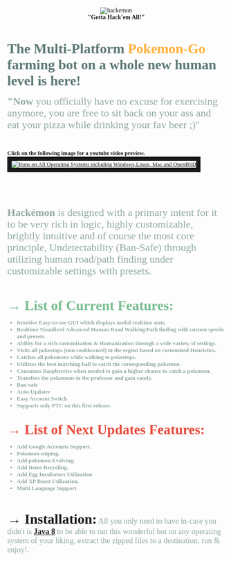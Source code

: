 
<font face="Lucida Console">
<div style="text-align:center"><img src="http://puu.sh/qlIQC/7b9adb7a67.png" alt="hackemon"></div>

<center><b>"Gotta Hack'em All!"</b></center>


 <br><br> <font color="5B7876" size="6px"><b>The Multi-Platform <font color="FFB03B">Pokemon-Go</font> farming bot on a whole new human level is here! </b></font><br><br><font size="5px" color=91AA9D><b>"Now</b> you officially have no excuse for exercising anymore, you are free to sit back on your ass and eat your pizza while drinking your fav beer ;)"</font>
 
 <br>
 
 <font size=2px><b>Click on the following image for a youtube video preview.</b><font>
<a href="http://www.youtube.com/watch?feature=player_embedded&v=F6pjaP6Gtcs
" target="_blank"><img src="http://puu.sh/qlLMz/1f98389e8f.png" 
alt="Runs on All Operating Systems including Windows,Linux, Mac and OpenBSD"  border="10" /></a>

<br>

<font size="5px" color="91AA9D"><font size="6px" color="405952"> <br> </font><b>Hackémon</b> is designed with a primary intent for it to be very rich in logic, highly customizable, brightly intuitive and of course the most core principle, Undetectability (Ban-Safe) through utilizing human road/path finding under customizable settings with presets.</font>
<br><br><br><br>
<b><font color="79BD8F" size="6px">→ List of Current Features:</font></b>
<font color="91AA9D">
<b>
<ul>
<li>Intuitive Easy-to-use GUI which displays useful realtime stats.</li>
<li>Realtime Visualized Advanced Human Road Walking/Path finding with custom speeds and presets.</li>
<li>Ability for a rich customization & Humanization through a wide variety of settings. </li>
<li>Visits all pokestops (non cooldowned) in the region based on customized Heuristics. </li>
<li>Catches all pokemons while walking to pokestops.</li>
<li>Utilitzes the best matching ball to catch the corresponding pokemon.</li>
<li>Consumes Raspberries when needed to gain a higher chance to catch a pokemon.</li>
<li>Transfers the pokemons to the professor and gain candy.</li>
<li>Ban-safe</li>
<li>Auto-Updater</li>
<li>Easy Account Switch</li>
<li>Supports only PTC on this first release. </li>
</ul>
</b>
</font>
 
<br>
<b><font color="E74C3C" size="6px">→ List of Next Updates Features:</font></b>
<font color="91AA9D">
<ul>
<b>
<li>Add Google Accounts Support.</li>
<li>Pokemon sniping.</li>
<li>Add pokemon Evolving.</li>
<li>Add Items Recycling. </li>
<li>Add Egg Incubators Utilization</li>
<li>Add XP Boost Utilization.</li>
<li>Multi Language Support</li>
</b>
</ul>
</font>

<br><br>
<b><font color="" size="6px">→ Installation:</font></b>
<font color=91AA9D size ="4px">
All you only need to have in-case you didn't is <b><a href="http://www.oracle.com/technetwork/java/javase/downloads/jdk8-downloads-2133151.html">Java 8</a></b> to be able to run this wonderful bot on any operating system of your liking, extract the
zipped files to a destination, run & enjoy!.</font>

